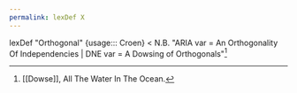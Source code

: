 ```yaml
---
permalink: lexDef X
---
```

lexDef "Orthogonal" {usage::: Croen} < N.B. "ARIA var = An Orthogonality Of Independencies | DNE var = A Dowsing of Orthogonals"[^OrthogonalCroen]

[^OrthogonalCroen]: [[Dowse]], All The Water In The Ocean.
